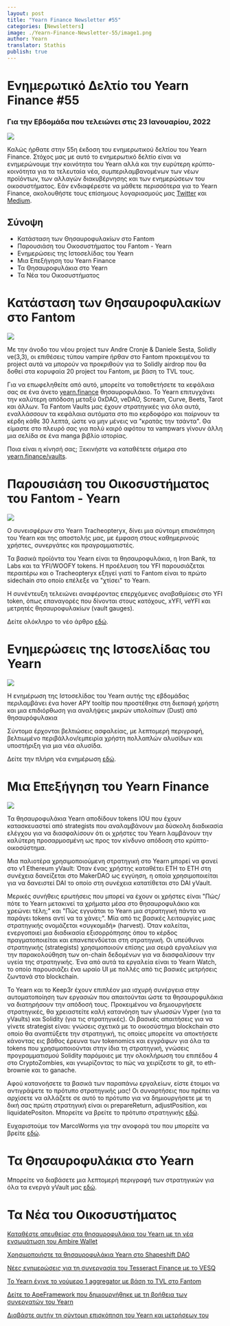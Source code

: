 ```yaml
---
layout: post
title: "Yearn Finance Newsletter #55"
categories: [Newsletters]
image: ./Yearn-Finance-Newsletter-55/image1.png
author: Yearn
translator: Stathis
publish: true
---
```


# Ενημερωτικό Δελτίο του Yearn Finance #55

### Για την Εβδομάδα που τελειώνει στις 23 Ιανουαρίου, 2022

![](image1.png)

Καλώς ήρθατε στην 55η έκδοση του ενημερωτικού δελτίου του Yearn Finance. Στόχος μας με αυτό το ενημερωτικό δελτίο είναι να ενημερώνουμε την κοινότητα του Yearn αλλά και την ευρύτερη κρύπτο-κοινότητα για τα τελευταία νέα, συμπεριλαμβανομένων των νέων προϊόντων, των αλλαγών διακυβέρνησης και των ενημερώσεων του οικοσυστήματος. Εάν ενδιαφέρεστε να μάθετε περισσότερα για το Yearn Finance, ακολουθήστε τους επίσημους λογαριασμούς μας [Twitter](https://twitter.com/iearnfinance) και [Medium](https://medium.com/iearn).

## Σύνοψη

- Κατάσταση των Θησαυροφυλακίων στο Fantom
- Παρουσιάση του Oικοσυστήματος του Fantom - Yearn
- Ενημερώσεις της Ιστοσελίδας του Yearn
- Μια Επεξήγηση του Yearn Finance
- Τα Θησαυροφυλάκια στο Yearn
- Τα Νέα του Οικοσυστήματος

# Κατάσταση των Θησαυροφυλακίων στο Fantom

![](image2.png)

Με την άνοδο του νέου project των Andre Cronje & Daniele Sesta, Solidly ve(3,3), οι επιθέσεις τύπου vampire ήρθαν στο Fantom προκειμένου τα project αυτά να μπορούν να προκριθούν για το Solidly airdrop που θα δοθεί στα κορυφαία 20 project του Fantom, με βάση το TVL τους.

Για να επωφεληθείτε από αυτό, μπορείτε να τοποθετήσετε τα κεφάλαια σας σε ένα άνετο [yearn.finance](https://yearn.finance/#/home) θησαυροφυλάκιο. Το Yearn επιτυγχάνει την καλύτερη απόδοση μεταξύ 0xDAO, veDAO, Scream, Curve, Beets, Tarot και άλλων. Τα Fantom Vaults μας έχουν στρατηγικές για όλα αυτά, εναλλάσσουν τα κεφάλαια αυτόματα στο πιο κερδοφόρο και παίρνουν τα κέρδη κάθε 30 λεπτά, ώστε να μην μένεις να "κρατάς την τσάντα". Θα είμαστε στο πλευρό σας για πολύ καιρό αφότου τα vampwars γίνουν άλλη μια σελίδα σε ένα manga βιβλίο ιστορίας.

Ποια είναι η κίνησή σας; Ξεκινήστε να καταθέτετε σήμερα στο [yearn.finance/vaults](https://yearn.finance/vaults).

# Παρουσιάση του Οικοσυστήματος του Fantom - Yearn

![](image3.png)

Ο συνεισφέρων στο Yearn Tracheopteryx, δίνει μια σύντομη επισκόπηση του Yearn και της αποστολής μας, με έμφαση στους καθημερινούς χρήστες, συνεργάτες και πραγραμματιστές.

Τα βασικά προϊόντα του Yearn είναι τα θησαυροφυλάκια, η Iron Bank, τα Labs και τα YFI/WOOFY tokens. Η προέλευση του YFI παρουσιάζεται περαιτέρω και ο Tracheopteryx εξηγεί γιατί το Fantom είναι το πρώτο sidechain στo οποίo επέλεξε να "χτίσει" το Yearn.

Η συνέντευξη τελειώνει αναφέροντας επερχόμενες αναβαθμίσεις στο YFI token, όπως επαναγορές που δίνονται στους κατόχους, xYFI, veYFI και μετρητές θησαυροφυλακίων (vault gauges).

Δείτε ολόκληρο το νέο άρθρο [εδώ](https://fantom.foundation/blog/fantom-ecosystem-spotlight-yearn/?__cf_chl_rt_tk=rdrT2KHoFbjTe1yyUOmIDA92AeTmrMPKtQW5yT18mwk-1643234302-0-gaNycGzNCH0).

# Ενημερώσεις της Ιστοσελίδας του Yearn

![](image4.png)

Η ενημέρωση της Ιστοσελίδας του Yearn αυτής της εβδομάδας περιλαμβάνει ένα hover APY tooltip που προστέθηκε στη διεπαφή χρήστη και μια επιδιόρθωση για αναλήψεις μικρών υπολοίπων (Dust) από θησαυρόφυλακια

Σύντομα έρχονται βελτιώσεις ασφαλείας, με λεπτομερή περιγραφή, βελτιωμένο περιβάλλον/εμπειρία χρήστη πολλαπλών αλυσίδων και υποστήριξη για μια νέα αλυσίδα.

Δείτε την πλήρη νέα ενημέρωση [εδώ](https://yearnweb.substack.com/p/yearn-web-engineering-update-7d7?r=2y79e&utm_campaign=post&utm_medium=web).

# Μια Eπεξήγηση του Yearn Finance

![](image5.png)

Τα θησαυροφυλάκια Yearn αποδίδουν tokens IOU που έχουν κατασκευαστεί από strategists που αναλαμβάνουν μια δύσκολη διαδικασία ελέγχου για να διασφαλίσουν ότι οι χρήστες του Yearn λαμβάνουν την καλύτερη προσαρμοσμένη ως προς τον κίνδυνο απόδοση στο κρύπτο-οικοσύστημα.

Μια παλιοτέρα χρησιμοποιούμενη στρατηγική στο Yearn μπορεί να φανεί στο v1 Ethereum yVault: Όταν ένας χρήστης καταθέτει ETH το ETH στη συνέχεια δανείζεται στο MakerDAO ως εγγύηση, η οποία χρησιμοποιείται για να δανειστεί DAI το οποίο στη συνέχεια κατατίθεται στο DAI yVault.

Μερικές συνήθεις ερωτήσεις που μπορεί να έχουν οι χρήστες είναι "Πώς/πότε το Yearn μετακινεί τα χρήματα μέσα στο θησαυροφυλάκιο και χρεώνει τέλη;" και "Πώς εγγυάται το Yearn μια στρατηγική πάντα να παράγει tokens αντί να τα χάνει;". Μία από τις βασικές λειτουργίες μιας στρατηγικής ονομάζεται «συγκομιδή» (harvest). Όταν καλείται, ενεργοποιεί μια διαδικασία εξισορρόπησης όπου το κέρδος πραγματοποιείται και επανεπενδύεται στη στρατηγική. Οι υπεύθυνοι στρατηγικής (strategists) χρησιμοποιούν επίσης μια σειρά εργαλείων για την παρακολούθηση των on-chain δεδομένων  για να διασφαλίσουν την υγεία της στρατηγικής. Ένα από αυτά τα εργαλεία είναι το Yearn Watch, το οποίο παρουσιάζει ένα ωραίο UI με πολλές από τις βασικές μετρήσεις ζωντανά στο blockchain.

Το Yearn και το Keep3r έχουν επιπλέον μια ισχυρή συνέργεια στην αυτοματοποίηση των εργασιών που απαιτούνται ώστε τα θησαυροφυλάκια να διατηρήσουν την απόδοσή τους. Προκειμένου να δημιουργήσετε στρατηγικές, θα χρειαστείτε καλή κατανόηση των γλωσσών Vyper (για τα yVaults) και Solidity (για τις στρατηγικές). Οι βασικές απαιτήσεις για να γίνετε strategist είναι: γνώσεις σχετικά με το οικοσύστημα blockchain στο οποίο θα αναπτύξετε την στρατηγική, τις οποίες μπορείτε να αποκτήσετε κάνοντας εις βάθος έρευνα των tokenomics και εγγράφων για όλα τα tokens που χρησιμοποιούνται στην ίδια τη στρατηγική, γνώσεις προγραμματισμού Solidity παρόμοιες με την ολοκλήρωση του επιπέδου 4 στο CryptoZombies, και γνωρίζοντας το πώς να χειρίζεστε το git, το eth-brownie και το ganache.

Αφού κατανοήσετε τα βασικά των παραπάνω εργαλείων, είστε έτοιμοι να αντιγράψετε το πρότυπο στρατηγικής μας! Οι συναρτήσεις που πρέπει να αρχίσετε να αλλάζετε σε αυτό το πρότυπο για να δημιουργήσετε με τη δική σας πρώτη στρατηγική είναι oι prepareReturn, adjustPosition, και liquidatePositon. Μπορείτε να βρείτε το πρότυπο στρατηγικής [εδώ](https://github.com/yearn/brownie-strategy-mix).

Ευχαριστούμε τον MarcoWorms για την ανοφορά του που μπορείτε να βρείτε [εδώ](https://medium.com/iearn/yearn-finance-explained-what-are-vaults-and-strategies-96970560432).

# Τα Θησαυροφυλάκια στο Yearn

Μπορείτε να διαβάσετε μια λεπτομερή περιγραφή των στρατηγικών για όλα τα ενεργά yVault μας [εδώ](https://medium.com/yearn-state-of-the-vaults/the-vaults-at-yearn-9237905ffed3).

# Τα Νέα του Οικοσυστήματος

[Καταθέστε απευθείας στα θησαυροφυλάκια του Yearn με τη νέα ενσωμάτωση του Ambire Wallet](https://twitter.com/AmbireWallet/status/1483087593285820416)

[Χρησιμοποιήστε τα θησαυροφυλάκια Yearn στο Shapeshift DAO](https://twitter.com/ShapeShift_io/status/1484599573289086984)

[Νέες ενημερώσεις για τη συνεργασία του Tesseract Finance με το VESQ](https://twitter.com/tesseract_fi/status/1483484524143128578)

[Το Yearn έγινε το νούμερο 1 aggregator με βάση το TVL στο Fantom](https://twitter.com/vannny365/status/1484385291947368448)

[Δείτε το ApeFramework που δημιουργήθηκε με τη βοήθεια των συνεργατών του Yearn](https://twitter.com/ApeFramework)

[Διαβάστε αυτήν τη σύντομη επισκόπηση του Yearn και μετρήσεων του](https://twitter.com/fuuurma/status/1484503576076599298)
